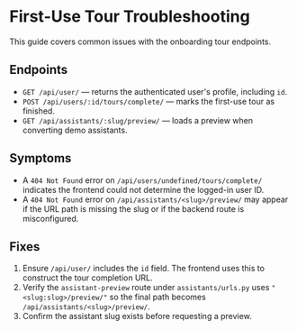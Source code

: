 # First-Use Tour Troubleshooting

This guide covers common issues with the onboarding tour endpoints.

## Endpoints

- `GET /api/user/` — returns the authenticated user's profile, including `id`.
- `POST /api/users/:id/tours/complete/` — marks the first-use tour as finished.
- `GET /api/assistants/:slug/preview/` — loads a preview when converting demo assistants.

## Symptoms

- A `404 Not Found` error on `/api/users/undefined/tours/complete/` indicates the frontend could not determine the logged-in user ID.
- A `404 Not Found` error on `/api/assistants/<slug>/preview/` may appear if the URL path is missing the slug or if the backend route is misconfigured.

## Fixes

1. Ensure `/api/user/` includes the `id` field. The frontend uses this to construct the tour completion URL.
2. Verify the `assistant-preview` route under `assistants/urls.py` uses `"<slug:slug>/preview/"` so the final path becomes `/api/assistants/<slug>/preview/`.
3. Confirm the assistant slug exists before requesting a preview.
